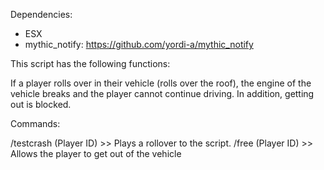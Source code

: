 Dependencies:
- ESX
- mythic_notify: https://github.com/yordi-a/mythic_notify

This script has the following functions:


If a player rolls over in their vehicle (rolls over the roof), the engine of the vehicle breaks
and the player cannot continue driving. In addition, getting out is blocked.

Commands:

/testcrash (Player ID) >> Plays a rollover to the script.
/free (Player ID) >> Allows the player to get out of the vehicle
